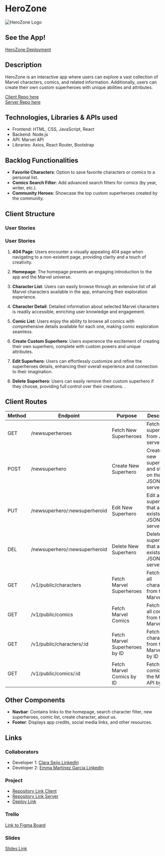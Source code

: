 # HeroZone
![HeroZone Logo](https://logos-world.net/wp-content/uploads/2020/12/Marvel-Entertainment-Logo.png)

## See the App!
[HeroZone Deployment](https://herozone.netlify.app/)


## Description
HeroZone is an interactive app where users can explore a vast collection of Marvel characters, comics, and related information. Additionally, users can create their own custom superheroes with unique abilities and attributes.

[Client Repo here](#)  
[Server Repo here](#)

## Technologies, Libraries & APIs used
- Frontend: HTML, CSS, JavaScript, React
- Backend: Node.js
- API: Marvel API
- Libraries: Axios, React Router, Bootstrap

## Backlog Functionalities
- **Favorite Characters**: Option to save favorite characters or comics to a personal list.
- **Comics Search Filter**: Add advanced search filters for comics (by year, writer, etc.).
- **Community Heroes**: Showcase the top custom superheroes created by the community.

## Client Structure
### User Stories

### User Stories

1. **404 Page**: Users encounter a visually appealing 404 page when navigating to a non-existent page, providing clarity and a touch of creativity.
2. **Homepage**: The homepage presents an engaging introduction to the app and the Marvel universe.

3. **Character List**: Users can easily browse through an extensive list of all Marvel characters available in the app, enhancing their exploration experience.

4. **Character Detail**: Detailed information about selected Marvel characters is readily accessible, enriching user knowledge and engagement.

5. **Comic List**: Users enjoy the ability to browse all comics with comprehensive details available for each one, making comic exploration seamless.

6. **Create Custom Superhero**: Users experience the excitement of creating their own superhero, complete with custom powers and unique attributes.

7. **Edit Superhero**: Users can effortlessly customize and refine the superheroes details, enhancing their overall experience and connection to their imagination.


8. **Delete Superhero**: Users can easily remove their custom superhero if they choose, providing full control over their creations.
.

## Client Routes
| Method | Endpoint                             | Purpose                       | Description                                                           |
|--------|--------------------------------------|-------------------------------|-----------------------------------------------------------------------|
| GET    | /newsuperheroes                      | Fetch New Superheroes          | Fetch new superheroes from JSON server                                |
| POST   | /newsuperhero                        | Create New Superhero           | Create a new superhero and store it on the JSON server                |
| PUT    | /newsuperhero/:newsuperheroid        | Edit New Superhero             | Edit a superhero that already exists in the JSON server               |
| DEL    | /newsuperhero/:newsuperheroid        | Delete New Superhero           | Delete a superhero that already exists in the JSON server             |
| GET    | /v1/public/characters                | Fetch Marvel Superheroes       | Fetch list of all characters from the Marvel API                      |
| GET    | /v1/public/comics                    | Fetch Marvel Comics            | Fetch list of all comics from the Marvel API                          |
| GET    | /v1/public/characters/:id            | Fetch Marvel Superheroes by ID | Fetch a character from the Marvel API by ID                           |
| GET    | /v1/public/comics/:id                | Fetch Marvel Comics by ID      | Fetch a comic from the Marvel API by ID                               |


## Other Components
- **Navbar**: Contains links to the homepage, search character filter, new superheroes, comic list, create character, about us. 
- **Footer**: Displays app credits, social media links, and other resources.

## Links
### Collaborators
- Developer 1: [Clara Seijo LinkedIn](https://www.linkedin.com/in/claraseijo/)
- Developer 2: [Emma Martinez Garcia LinkedIn](https://www.linkedin.com/in/emma-martinez-garcia/)


### Project
- [Repository Link Client](https://github.com/emxgrz/HeroZone_frontend)
- [Repository Link Server](https://github.com/emxgrz/HeroZone_backend)
- [Deploy Link](https://herozone.netlify.app/)


### Trello
[Link to Figma Board](https://www.figma.com/board/UR2PcQlkXaz0ddGHwGnYO8/HeroZone?node-id=0-1&t=c6dZ4v5jSiqJZgII-1)

### Slides
[Slides Link](#)
